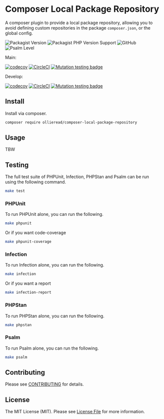 # Composer Local Package Repository

A composer plugin to provide a local package repository, allowing you to avoid defining custom repositories in the package `composer.json`, or the global config.

![Packagist Version](https://img.shields.io/packagist/v/ollieread/composer-local-package-repository)
![Packagist PHP Version Support](https://img.shields.io/packagist/php-v/ollieread/composer-local-package-repository)
![GitHub](https://img.shields.io/github/license/ollieread/composer-local-package-repository)
![Psalm Level](https://shepherd.dev/github/ollieread/composer-local-package-repository/level.svg)

Main:

[![codecov](https://codecov.io/gh/ollieread/composer-local-package-repository/branch/main/graph/badge.svg?token=FHJ41NQMTA)](https://codecov.io/gh/ollieread/composer-local-package-repository)
[![CircleCI](https://circleci.com/gh/ollieread/composer-local-package-repository/tree/main.svg?style=shield)](https://circleci.com/gh/ollieread/composer-local-package-repository/tree/main)
[![Mutation testing badge](https://img.shields.io/endpoint?style=flat&url=https%3A%2F%2Fbadge-api.stryker-mutator.io%2Fgithub.com%2Follieread%2Fcomposer-local-package-repository%2Fmain)](https://dashboard.stryker-mutator.io/reports/github.com/ollieread/composer-local-package-repository/main)

Develop:

[![codecov](https://codecov.io/gh/ollieread/composer-local-package-repository/branch/develop/graph/badge.svg?token=FHJ41NQMTA)](https://codecov.io/gh/ollieread/composer-local-package-repository)
[![CircleCI](https://circleci.com/gh/ollieread/composer-local-package-repository/tree/develop.svg?style=shield)](https://circleci.com/gh/ollieread/composer-local-package-repository/tree/develop)
[![Mutation testing badge](https://img.shields.io/endpoint?style=flat&url=https%3A%2F%2Fbadge-api.stryker-mutator.io%2Fgithub.com%2Follieread%2Fcomposer-local-package-repository%2Fdevelop)](https://dashboard.stryker-mutator.io/reports/github.com/ollieread/composer-local-package-repository/develop)

## Install

Install via composer.

```bash
composer require ollieread/composer-local-package-repository
```

## Usage

TBW

## Testing

The full test suite of PHPUnit, Infection, PHPStan and Psalm can be run using the following command.

```bash
make test
```

### PHPUnit

To run PHPUnit alone, you can run the following.

```bash
make phpunit
```

Or if you want code-coverage

```bash
make phpunit-coverage
```

### Infection

To run Infection alone, you can run the following.

```bash
make infection
```

Or if you want a report

```bash
make infection-report
```

### PHPStan

To run PHPStan alone, you can run the following.

```bash
make phpstan
```

### Psalm

To run Psalm alone, you can run the following.

```bash
make psalm
```

## Contributing

Please see [CONTRIBUTING](CONTRIBUTING.md) for details.

## License

The MIT License (MIT). Please see [License File](https://github.com/ollieread/composer-local-package-repository/blob/main/LICENSE.md) for more information.